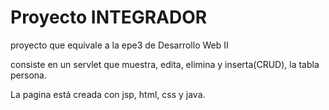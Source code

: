 # Proyecto INTEGRADOR

proyecto que equivale a la epe3 de Desarrollo Web II 

consiste en un servlet que muestra, edita, elimina y inserta(CRUD), la tabla persona.

La pagina está creada con jsp, html, css y java.
